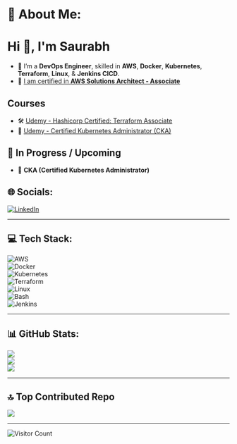 # 💫 About Me:
# Hi 👋, I'm Saurabh  
- 🚀 I’m a **DevOps Engineer**, skilled in **AWS**, **Docker**, **Kubernetes**, **Terraform**, **Linux**, & **Jenkins CICD**.
- 📜 [I am certified in **AWS Solutions Architect - Associate**](https://drive.google.com/file/d/1iu0vi4nxPlSuK1mg_89idmlxrmlEYszk/view)

## Courses
- 🛠️ [Udemy - Hashicorp Certified: Terraform Associate](https://drive.google.com/file/d/1DXobJ2Q6J2XRMQlLcz9GirJe38RHiyaR/view)
- 📘 [Udemy - Certified Kubernetes Administrator (CKA)](https://drive.google.com/file/d/1AWljRav075YOMRgq__-KgZur9jrqcOp6/view)  

## 🚀 In Progress / Upcoming  
- 🎯 **CKA (Certified Kubernetes Administrator)** 

## 🌐 Socials:
[![LinkedIn](https://img.shields.io/badge/LinkedIn-%230077B5.svg?logo=linkedin&logoColor=white)](https://linkedin.com/in/saurabh--tiwari)

---

## 💻 Tech Stack:
![AWS](https://img.shields.io/badge/AWS-232F3E?logo=amazon-aws&logoColor=white)  
![Docker](https://img.shields.io/badge/Docker-2496ED?logo=docker&logoColor=white)  
![Kubernetes](https://img.shields.io/badge/Kubernetes-326CE5?logo=kubernetes&logoColor=white)  
![Terraform](https://img.shields.io/badge/Terraform-623CE4?logo=terraform&logoColor=white)  
![Linux](https://img.shields.io/badge/Linux-FCC624?logo=linux&logoColor=black)  
![Bash](https://img.shields.io/badge/Bash-4EAA25?logo=gnu-bash&logoColor=white)  
![Jenkins](https://img.shields.io/badge/Jenkins-D24939?logo=jenkins&logoColor=white)  

---

## 📊 GitHub Stats:
![](https://github-readme-stats.vercel.app/api?username=saurabhtiwari28&theme=dark&hide_border=false)<br/>
![](https://github-readme-streak-stats.herokuapp.com?user=saurabhtiwari28&theme=dark&hide_border=false)<br/>
![](https://github-readme-stats.vercel.app/api/top-langs/?username=saurabhtiwari28&theme=dark&hide_border=false&layout=compact)

---

## 🔝 Top Contributed Repo
![](https://github-contributor-stats.vercel.app/api?username=saurabhtiwari28&limit=5&theme=dark&combine_all_yearly_contributions=true)

---
![Visitor Count](https://komarev.com/ghpvc/?username=saurabhtiwari28&label=Profile%20Views&color=0e75b6&style=flat)

